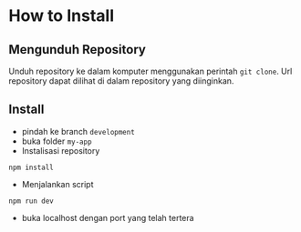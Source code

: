 # How to Install

## Mengunduh Repository

Unduh repository ke dalam komputer menggunakan perintah `git clone`. Url
repository dapat dilihat di dalam repository yang diinginkan.

## Install
- pindah ke branch `development`
- buka folder `my-app`
- Instalisasi repository
```
npm install
```

- Menjalankan script
```
npm run dev
```

- buka localhost dengan port yang telah tertera

